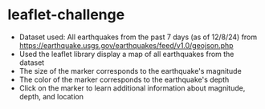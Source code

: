 # leaflet-challenge
- Dataset used: All earthquakes from the past 7 days (as of 12/8/24) from https://earthquake.usgs.gov/earthquakes/feed/v1.0/geojson.php
- Used the leaflet library display a map of all earthquakes from the dataset 
- The size of the marker corresponds to the earthquake's magnitude
- The color of the marker corresponds to the earthquake's depth
- Click on the marker to learn additional information about magnitude, depth, and location
